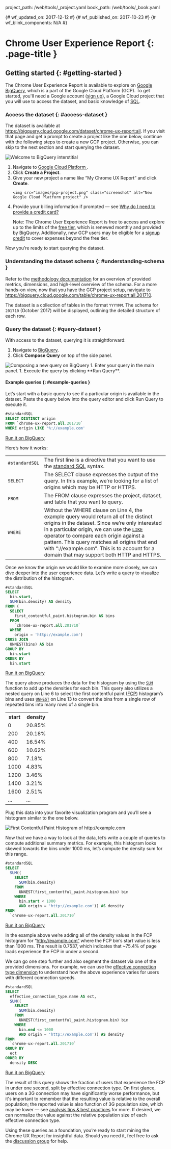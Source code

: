 project_path: /web/tools/_project.yaml
book_path: /web/tools/_book.yaml

{# wf_updated_on: 2017-12-12 #}
{# wf_published_on: 2017-10-23 #}
{# wf_blink_components: N/A #}

# Chrome User Experience Report {: .page-title }

## Getting started {: #getting-started }

The Chrome User Experience Report is available to explore on 
[Google BigQuery](https://cloud.google.com/bigquery/), which is a part of the 
Google Cloud Platform (GCP). To get started, you'll need a Google account 
([sign up](https://accounts.google.com/SignUp)), a Google Cloud project that 
you will use to access the dataset, and basic knowledge of 
[SQL](https://cloud.google.com/bigquery/docs/reference/standard-sql/query-syntax#sql-syntax).

### Access the dataset {: #access-dataset }

The dataset is available at 
<https://bigquery.cloud.google.com/dataset/chrome-ux-report:all>. 
If you visit that page and get a prompt to create a project like the one below, 
continue with the following steps to create a new GCP project. Otherwise, 
you can skip to the next section and start querying the dataset.

<img src="images/bq-welcome.png" class="screenshot" alt="Welcome to BigQuery interstitial" />

<ol>
  <li>
    Navigate to 
    <a href="https://console.cloud.google.com/projectcreate">
      Google Cloud Platform
    </a>.
  </li>
  <li>Click <b>Create a Project</b>.</li>
  <li>
    Give your new project a name like “My Chrome UX Report” and click 
    <b>Create</b>.

    <img src="images/gcp-project.png" class="screenshot" alt="New Google Cloud Platform project" />
  </li>
  <li>
    Provide your billing information if prompted — see 
    <a href="https://cloud.google.com/free/docs/frequently-asked-questions#why-credit-card">
      Why do I need to provide a credit card?
    </a>

Note: The Chrome User Experience Report is free to access and explore up to the 
limits of the 
<a href="https://cloud.google.com/bigquery/pricing#queries">free tier</a>, 
which is renewed monthly and provided by BigQuery. Additionally, new GCP users 
may be eligible for a 
<a href="https://cloud.google.com/free/docs/frequently-asked-questions#free-trial">signup credit</a> 
to cover expenses beyond the free tier.

  </li>
</ol>

Now you’re ready to start querying the dataset.

### Understanding the dataset schema {: #understanding-schema }

Refer to the 
[methodology documentation](/web/tools/chrome-user-experience-report/) for an 
overview of provided metrics, dimensions, and high-level overview of the schema. 
For a more hands-on view, now that you have the GCP project setup, navigate to 
<https://bigquery.cloud.google.com/table/chrome-ux-report:all.201710>.

The dataset is a collection of tables in the format `YYYYMM`. The schema for 
`201710` (October 2017) will be displayed, outlining the detailed structure of 
each row. 

### Query the dataset {: #query-dataset }

With access to the dataset, querying it is straightforward:

1. Navigate to [BigQuery](https://bigquery.cloud.google.com/dataset/chrome-ux-report:all).
1. Click **Compose Query** on top of the side panel.
<img src="images/bq-compose.png" class="screenshot" alt="Composing a new query on BigQuery" />
1. Enter your query in the main panel.
1. Execute the query by clicking **Run Query**.

#### Example queries {: #example-queries }

Let’s start with a basic query to see if a particular origin is available in 
the dataset. Paste the query below into the query editor and click Run Query to 
execute it.


```sql
#standardSQL
SELECT DISTINCT origin
FROM `chrome-ux-report.all.201710`
WHERE origin LIKE '%://example.com'
```
[Run it on BigQuery](https://bigquery.cloud.google.com/savedquery/920398604589:00943c51adc044588842b2e8230d43ce)

Here’s how it works:

<table>
  <tr>
    <td><code>#standardSQL</code></td>
    <td>
      The first line is a directive that you want to use the 
      <a href="https://cloud.google.com/bigquery/docs/reference/standard-sql/">standard SQL</a> 
      syntax.
    </td>
  </tr>
  <tr>
    <td><code>SELECT</code></td>
    <td>The SELECT clause expresses the output of the query. In this example, 
    we’re looking for a list of origins which may be HTTP or HTTPS.</td>
  </tr>
  <tr>
    <td><code>FROM</code></td>
    <td>
      The FROM clause expresses the project, dataset, and table that you 
      want to query.
    </td>
  </tr>
  <tr>
    <td><code>WHERE</code></td>
    <td>
      Without the WHERE clause on Line 4, the example query would return all of 
      the distinct origins in the dataset. Since we’re only interested in a 
      particular origin, we can use the 
      <a href="https://cloud.google.com/bigquery/docs/reference/standard-sql/functions-and-operators#comparison-operators"><code>LIKE</code></a> 
      operator to compare each origin against a pattern. This query matches all 
      origins that end with “://example.com”. This is to account for a domain 
      that may support both HTTP and HTTPS.
    </td>
  </tr>
</table>

Once we know the origin we would like to examine more closely, we can dive 
deeper into the user experience data. Let’s write a query to visualize the 
distribution of the histogram.

```sql
#standardSQL
SELECT
  bin.start,
  SUM(bin.density) AS density
FROM (
  SELECT
    first_contentful_paint.histogram.bin AS bins
  FROM
    `chrome-ux-report.all.201710`
  WHERE
    origin = 'http://example.com')
CROSS JOIN
  UNNEST(bins) AS bin
GROUP BY
  bin.start
ORDER BY
  bin.start
```
[Run it on BigQuery](https://bigquery.cloud.google.com/savedquery/920398604589:bb17f33fa95348318e5c685551cbd93d)

The query above produces the data for the histogram by using the 
[`SUM`](https://cloud.google.com/bigquery/docs/reference/standard-sql/functions-and-operators#sum) 
function to add up the densities for each bin. This query also utilizes a 
nested query on Line 6 to select the first contentful paint 
([FCP](/web/fundamentals/glossary#FCP)) histogram’s bins and uses
[`UNNEST`](https://cloud.google.com/bigquery/docs/reference/standard-sql/query-syntax#unnest) 
on Line 13 to convert the bins from a single row of repeated bins into 
many rows of a single bin.

<table>
  <tr>
    <th>start</th>
    <th>density</th>
  </tr>
  <tr>
    <td>0</td>
    <td>20.85%</td>
  </tr>
  <tr>
    <td>200</td>
    <td>20.18%</td>
  </tr>
  <tr>
    <td>400</td>
    <td>16.54%</td>
  </tr>
  <tr>
    <td>600</td>
    <td>10.62%</td>
  </tr>
  <tr>
    <td>800</td>
    <td>7.18%</td>
  </tr>
  <tr>
    <td>1000</td>
    <td>4.83%</td>
  </tr>
  <tr>
    <td>1200</td>
    <td>3.46%</td>
  </tr>
  <tr>
    <td>1400</td>
    <td>3.21%</td>
  </tr>
  <tr>
    <td>1600</td>
    <td>2.51%</td>
  </tr>
  <tr>
    <td>…</td>
    <td>…</td>
  </tr>
</table>

Plug this data into your favorite visualization program and you’ll see a 
histogram similar to the one below.

<img src="images/fcp-histogram.png" alt="First Contentful Paint Histogram of http://example.com" />

Now that we have a way to look at the data, let’s write a couple of queries to 
compute additional summary metrics. For example, this histogram looks skewed 
towards the bins under 1000 ms, let’s compute the density sum for this range.

```sql
#standardSQL
SELECT
  SUM((
    SELECT
      SUM(bin.density)
    FROM
      UNNEST(first_contentful_paint.histogram.bin) bin
    WHERE
      bin.start < 1000
      AND origin = 'http://example.com')) AS density
FROM
  `chrome-ux-report.all.201710`
```
[Run it on BigQuery](https://bigquery.cloud.google.com/savedquery/920398604589:ed83e19409254d809cc82686c2ab26e1)

In the example above we’re adding all of the density values in the 
FCP histogram for “http://example.com” where the FCP bin’s start value is less 
than 1000 ms. The result is 0.7537, which indicates that ~75.4% of page loads 
experience the FCP in under a second.

We can go one step further and also segment the dataset via one of the provided 
dimensions. For example, we can use the 
[effective connection type dimension](#effective_connection_type) to understand 
how the above experience varies for users with different connection speeds.

```sql
#standardSQL
SELECT
  effective_connection_type.name AS ect,
  SUM((
    SELECT
      SUM(bin.density)
    FROM
      UNNEST(first_contentful_paint.histogram.bin) bin
    WHERE
      bin.end <= 1000
      AND origin = 'http://example.com')) AS density
FROM
  `chrome-ux-report.all.201710`
GROUP BY
  ect
ORDER BY
  density DESC

```
[Run it on BigQuery](https://bigquery.cloud.google.com/savedquery/226352634162:c5b7ee9ea0394728a821cf60f58737c2)

The result of this query shows the fraction of users that experience the FCP in 
under one second, split by effective connection type. On first glance, users on 
a 3G connection may have significantly worse performance, but it's important to 
remember that the resulting value is relative to the overall population; the 
reported value is also function of 3G population size, which may be lower — see 
[analysis tips & best practices](/web/tools/chrome-user-experience-report/#analysis_tips_best_practices) 
for more. If desired, we can normalize the value against the relative 
population size of each effective connection type.

Using these queries as a foundation, you’re ready to start mining the 
Chrome UX Report for insightful data. Should you need it, feel free to ask the 
<a href="https://groups.google.com/a/chromium.org/forum/#!forum/chrome-ux-report">discussion group</a> 
for help.
